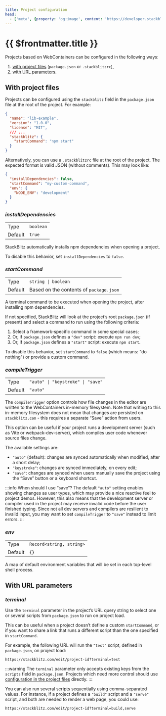 ```yaml
---
title: Project configuration
head:
  - ['meta', {property: 'og:image', content: 'https://developer.stackblitz.com/img/og/webcontainer-project-configuration.png'}]
---
```


# {{ $frontmatter.title }}

Projects based on WebContainers can be configured in the following ways:

1. [with project files](#with-project-files) (`package.json` or `.stackblitzrc`),
2. [with URL parameters](#with-url-parameters).

## With project files

Projects can be configured using the `stackblitz` field in the `package.json` file at the root of the project. For example:

```json
{
  "name": "lib-example",
  "version": "1.0.0",
  "license": "MIT",
  /// ...
  "stackblitz": {
    "startCommand": "npm start"
  }
}
```

Alternatively, you can use a `.stackblitzrc` file at the root of the project. The expected format is valid JSON (without comments). This may look like:

```json
{
  "installDependencies": false,
  "startCommand": "my-custom-command",
  "env": {
    "NODE_ENV": "development"
  }
}
```

### <var>installDependencies</var>

<table>
  <tr>
    <td>Type</td>
    <td><code>boolean</code></td>
  </tr>
  <tr>
    <td>Default</td>
    <td><code>true</code></td>
  </tr>
</table>

StackBlitz automatically installs npm dependencies when opening a project.

To disable this behavior, set `installDependencies` to `false`.

### <var>startCommand</var>

<table>
  <tr>
    <td>Type</td>
    <td><code>string | boolean</code></td>
  </tr>
  <tr>
    <td>Default</td>
    <td>Based on the contents of <code>package.json</code></td>
  </tr>
</table>

A terminal command to be executed when opening the project, after installing npm dependencies.

If not specified, StackBlitz will look at the project’s root `package.json` (if present) and select a command to run using the following criteria:

1. Select a framework-specific command in some special cases;
2. Or, if `package.json` defines a `"dev"` script: execute `npm run dev`;
3. Or, if `package.json` defines a `"start"` script: execute `npm start`.

To disable this behavior, set `startCommand` to `false` (which means: "do nothing") or provide a custom command.

### <var>compileTrigger</var>

<table>
  <tr>
    <td>Type</td>
    <td><code>"auto" | "keystroke" | "save"</code></td>
  </tr>
  <tr>
    <td>Default</td>
    <td><code>"auto"</code></td>
  </tr>
</table>

The `compileTrigger` option controls how file changes in the editor are written to the WebContainers in-memory filesystem. Note that writing to this in-memory filesystem does not mean that changes are persisted on `stackblitz.com` - this requires a separate “Save” action from users.

This option can be useful if your project runs a development server (such as Vite or webpack-dev-server), which compiles user code whenever source files change.

The available settings are:

- `"auto"` (default): changes are synced automatically when modified, after a short delay;
- `"keystroke"`: changes are synced immediately, on every edit;
- `"save"`: changes are synced when users manually save the project using the “Save” button or a keyboard shortcut.

:::info When should I use “save”?
The default `"auto"` setting enables showing changes as user types, which may provide a nice reactive feel to project demos. However, this also means that the development server or compiler used in the project may receive invalid code before the user finished typing. Since not all dev servers and compilers are resilient to invalid input, you may want to set `compileTrigger` to `"save"` instead to limit errors.
:::

### <var>env</var>

<table>
  <tr>
    <td>Type</td>
    <td><code>Record&lt;string, string></code></td>
  </tr>
  <tr>
    <td>Default</td>
    <td><code>&#123;}</code></td>
  </tr>
</table>

A map of default environment variables that will be set in each top-level shell process.

## With URL parameters

### <var>terminal</var>

Use the `terminal` parameter in the project’s URL query string to select one or several scripts from `package.json` to run on project load.

This can be useful when a project doesn’t define a custom `startCommand`, or if you want to share a link that runs a different script than the one specified in `startCommand`.

For example, the following URL will run the `"test"` script, defined in `package.json`, on project load:

```
https://stackblitz.com/edit/project-id?terminal=test
```

:::warning
The `terminal` parameter only accepts existing keys from the `scripts` field in `package.json`. Projects which need more control should use [configuration in the project files](#with-project-files) directly.
:::

You can also run several scripts sequentially using comma-separated values. For instance, if a project defines a `"build"` script and a `"serve"` script, and both are needed to render a web page, you could use:

```
https://stackblitz.com/edit/project-id?terminal=build,serve
```
